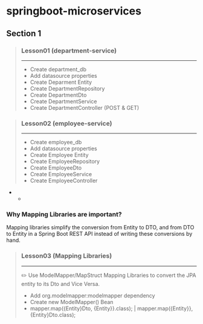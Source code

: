 # springboot-microservices

## Section 1
> ### Lesson01 (department-service)
> ***
>- Create department_db
>- Add datasource properties
>- Create Deparment Entity
>- Create DepartmentRepository
>- Create DepartmentDto
>- Create DepartmentService
>- Create DepartmentController (POST & GET)

> ### Lesson02 (employee-service)
> ***
>- Create employee_db
>- Add datasource properties
>- Create Employee Entity
>- Create EmployeeRepository
>- Create EmployeeDto
>- Create EmployeeService
>- Create EmployeeController

* *

### Why Mapping Libraries are important?
Mapping libraries simplify the conversion from Entity to DTO, and from DTO to Entity in a Spring Boot REST API instead of writing these conversions by hand.

> ### Lesson03 (Mapping Libraries)
> ***
>✏️ Use ModelMapper/MapStruct Mapping Libraries to convert the JPA entity to its Dto and Vice Versa.
>- Add org.modelmapper:modelmapper dependency
>- Create new ModelMapper() Bean
>- mapper.map({Entity}Dto, {Entity}}.class); | mapper.map({Entity}}, {Entity}Dto.class);